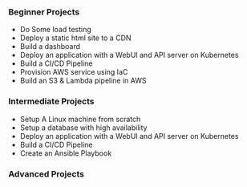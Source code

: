 ### **Beginner Projects**

- Do Some load testing
- Deploy a static html site to a CDN
- Build a dashboard
- Deploy an application with a WebUI and API server on Kubernetes
- Build a CI/CD Pipeline
- Provision AWS service using IaC
- Build an S3 & Lambda pipeline in AWS


### **Intermediate Projects**

- Setup A Linux machine from scratch
- Setup a database with high availability
- Deploy an application with a WebUI and API server on Kubernetes
- Build a CI/CD Pipeline
-  Create an Ansible Playbook

### **Advanced Projects**
